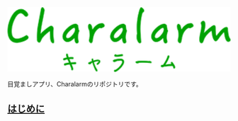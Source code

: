 <img src="logo.png" alt="logo" width="600"/>

目覚ましアプリ、Charalarmのリポジトリです。

## [はじめに](introduction/index.html)
